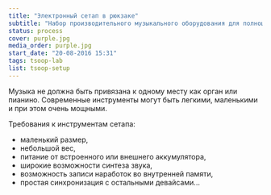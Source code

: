 ```yaml
---
title: "Электронный сетап в рюкзаке"
subtitle: "Набор производительного музыкального оборудования для полноценного живого электронного выступления и сочинительства"
status: process
cover: purple.jpg
media_order: purple.jpg
start_date: "20-08-2016 15:31"
tags: tsoop-lab
list: tsoop-setup
---
```


Музыка не должна быть привязана к одному месту как орган или пианино. Современные инструменты могут быть легкими, маленькими и при этом очень мощными.

Требования к инструментам сетапа:

- маленький размер,
- небольшой вес,
- питание от встроенного или внешнего аккумулятора,
- широкие возможности синтеза звука,
- возможность записи наработок во внутренней памяти,
- простая синхронизация с остальными девайсами...
